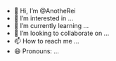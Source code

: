 - 👋 Hi, I’m @AnotheRei
- 👀 I’m interested in ...
- 🌱 I’m currently learning ...
- 💞️ I’m looking to collaborate on ...
- 📫 How to reach me ...
- 😄 Pronouns: ...

<!---
AnotheRei/AnotheRei is a ✨ special ✨ repository because its `README.md` (this file) appears on your GitHub profile.
You can click the Preview link to take a look at your changes.
--->
